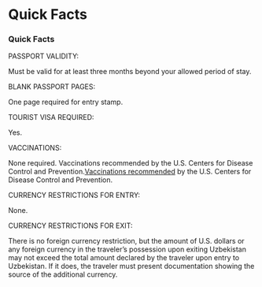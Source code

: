# Quick Facts

### Quick Facts

PASSPORT VALIDITY:

Must be valid for at least three months beyond your allowed period of stay.

BLANK PASSPORT PAGES:

One page required for entry stamp.

TOURIST VISA REQUIRED:

Yes.

VACCINATIONS:

None required. Vaccinations recommended by the U.S. Centers for Disease Control and Prevention.[Vaccinations recommended](http://wwwnc.cdc.gov/travel/destinations/traveler/none/uzbekistan?s_cid=ncezid-dgmq-travel-single-001) by the U.S. Centers for Disease Control and Prevention.

CURRENCY RESTRICTIONS FOR ENTRY:

None.

CURRENCY RESTRICTIONS FOR EXIT:

There is no foreign currency restriction, but the amount of U.S. dollars or any foreign currency in the traveler’s possession upon exiting Uzbekistan may not exceed the total amount declared by the traveler upon entry to Uzbekistan. If it does, the traveler must present documentation showing the source of the additional currency.